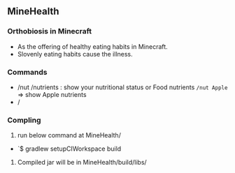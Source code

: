 ## MineHealth 
### Orthobiosis in Minecraft
* As the offering of healthy eating habits in Minecraft.   
* Slovenly eating habits cause the illness.

### Commands
* /nut /nutrients : show your nutritional status or Food nutrients
`/nut Apple` => show Apple nutrients
* /

### Compling
1. run below command at MineHealth/
 * `$ gradlew setupCIWorkspace build
1. Compiled jar will be in MineHealth/build/libs/

